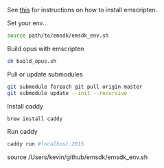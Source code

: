 See [this](https://emscripten.org/docs/getting_started/downloads.html) for instructions on how to install emscripten.

Set your env...
```bash
source path/to/emsdk/emsdk_env.sh
```
Build opus with emscripten
```bash
sh build_opus.sh
```
Pull or update submodules
```bash
git submodule foreach git pull origin master
git submodule update --init --recursive
```
Install caddy
```bash
brew install caddy
```
Run caddy
```bash
caddy run #localhost:2015
```

source /Users/kevin/github/emsdk/emsdk_env.sh